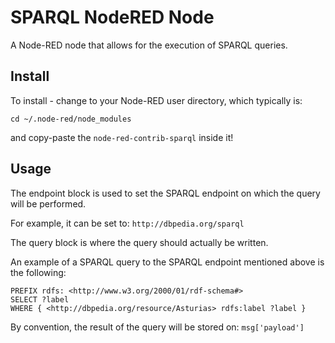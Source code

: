 SPARQL NodeRED Node
=============================

A Node-RED node that allows for the execution of SPARQL queries.


Install
-------
To install - change to your Node-RED user directory, which typically is:

`cd ~/.node-red/node_modules`

and copy-paste the `node-red-contrib-sparql` inside it!

Usage
-----

The endpoint block is used to set the SPARQL endpoint on which the query will be performed.

For example, it can be set to:
 `http://dbpedia.org/sparql`

The query block is where the query should actually be written.

An example of a SPARQL query to the SPARQL endpoint mentioned above is the following:

```
PREFIX rdfs: <http://www.w3.org/2000/01/rdf-schema#>
SELECT ?label
WHERE { <http://dbpedia.org/resource/Asturias> rdfs:label ?label }
```

By convention, the result of the query will be stored on: 
`msg['payload']`




